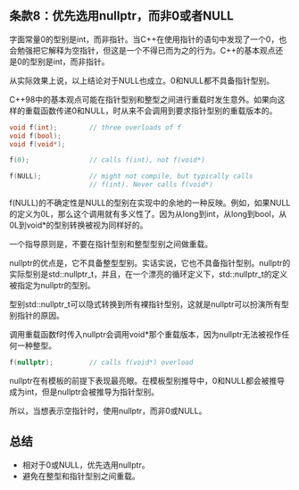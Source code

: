 ## 条款8：优先选用nullptr，而非0或者NULL

字面常量0的型别是int，而非指针。当C++在使用指针的语句中发现了一个0，也会勉强把它解释为空指针，但这是一个不得已而为之的行为。C++的基本观点还是0的型别是int，而非指针。

从实际效果上说，以上结论对于NULL也成立。0和NULL都不具备指针型别。



C++98中的基本观点可能在指针型别和整型之间进行重载时发生意外。如果向这样的重载函数传递0和NULL，时从来不会调用到要求指针型别的重载版本的。

```cpp
void f(int);        // three overloads of f
void f(bool);
void f(void*);

f(0);               // calls f(int), not f(void*)

f(NULL);            // might not compile, but typically calls
                    // f(int). Never calls f(void*)
```

f(NULL)的不确定性是NULL的型别在实现中的余地的一种反映。例如，如果NULL的定义为0L，那么这个调用就有多义性了。因为从long到int，从long到bool，从0L到void*的型别转换被视为同样好的。

一个指导原则是，不要在指针型别和整型型别之间做重载。

nullptr的优点是，它不具备整型型别。实话实说，它也不具备指针型别。nullptr的实际型别是std::nullptr_t，并且，在一个漂亮的循环定义下，std::nullptr_t的定义被指定为nullptr的型别。

型别std::nullptr_t可以隐式转换到所有裸指针型别，这就是nullptr可以扮演所有型别指针的原因。

调用重载函数f时传入nullptr会调用void*那个重载版本，因为nullptr无法被视作任何一种整型。

```cpp
f(nullptr);         // calls f(void*) overload
```



nullptr在有模板的前提下表现最亮眼。在模板型别推导中，0和NULL都会被推导成为int，但是nullptr会被推导为指针型别。

所以，当想表示空指针时，使用nullptr，而非0或NULL。

## 总结

-   相对于0或NULL，优先选用nullptr。
-   避免在整型和指针型别之间重载。

